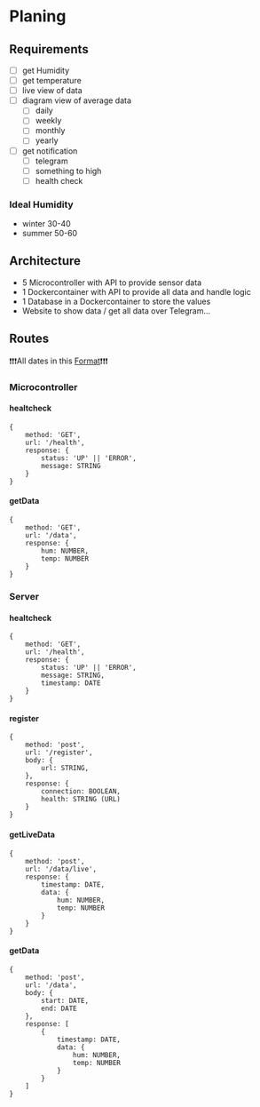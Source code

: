 # Planing

## Requirements

- [ ] get Humidity
- [ ] get temperature
- [ ] live view of data
- [ ] diagram view of average data
  - [ ] daily
  - [ ] weekly
  - [ ] monthly
  - [ ] yearly
  
- [ ] get notification 
  - [ ] telegram
  - [ ] something to high
  - [ ] health check 

### Ideal Humidity
- winter 30-40
- summer 50-60

## Architecture

- 5 Microcontroller with API to provide sensor data
- 1 Dockercontainer with API to provide all data and handle logic
- 1 Database in a Dockercontainer to store the values
- Website to show data / get all data over Telegram...

## Routes

❗❗❗All dates in this [Format](https://pradeepl.com/blog/dates-in-apis/#:~:text=The%20pattern%20for%20this%20date,in%20your%20RESTful%20web%20APIs.)❗❗❗

### Microcontroller

#### healtcheck
```
{
    method: 'GET',
    url: '/health',
    response: {
        status: 'UP' || 'ERROR',
        message: STRING
    }
}
```

#### getData
```
{
    method: 'GET',
    url: '/data',
    response: {
        hum: NUMBER,
        temp: NUMBER
    }
}
```

### Server

#### healtcheck
```
{
    method: 'GET',
    url: '/health',
    response: {
        status: 'UP' || 'ERROR',
        message: STRING,
        timestamp: DATE
    }
}
```

#### register
```
{
    method: 'post',
    url: '/register',
    body: {
        url: STRING,
    },
    response: {
        connection: BOOLEAN,
        health: STRING (URL)
    }
}
```

#### getLiveData
```
{
    method: 'post',
    url: '/data/live',
    response: {
        timestamp: DATE,
        data: {
            hum: NUMBER,
            temp: NUMBER
        }
    }
}
```

#### getData
```
{
    method: 'post',
    url: '/data',
    body: {
        start: DATE,
        end: DATE
    },
    response: [
        {
            timestamp: DATE,
            data: {
                hum: NUMBER,
                temp: NUMBER
            }
        }
    ]
}
```